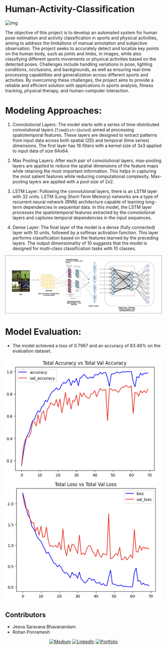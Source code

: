 # Human-Activity-Classification
![img](https://galliot.us/wp-content/uploads/2022/10/AI-powered-Fitness-Apps.jpg)


The objective of this project is to develop an automated system for human pose estimation and activity classification in sports and physical activities, aiming to address the limitations of manual annotation and subjective observation. The project seeks to accurately detect and localize key points on the human body, such as joints and limbs, in images, while also classifying different sports movements or physical activities based on the detected poses. Challenges include handling variations in pose, lighting conditions, occlusions, and backgrounds, as well as ensuring real-time processing capabilities and generalization across different sports and activities. By overcoming these challenges, the project aims to provide a reliable and efficient solution with applications in sports analysis, fitness tracking, physical therapy, and human-computer interaction.



# Modeling Approaches:

1. Convolutional Layers: The model starts with a series of time-distributed convolutional layers (`TimeDistributed`) aimed at processing spatiotemporal features. These layers are designed to extract patterns from input data across both spatial (2D) and temporal (time series) dimensions. The first layer has 16 filters with a kernel size of 3x3 applied to input data of size 64x64.

2. Max Pooling Layers: After each pair of convolutional layers, max-pooling layers are applied to reduce the spatial dimensions of the feature maps while retaining the most important information. This helps in capturing the most salient features while reducing computational complexity. Max-pooling layers are applied with a pool size of 2x2.

3. LSTM Layer: Following the convolutional layers, there is an LSTM layer with 32 units. LSTM (Long Short-Term Memory) networks are a type of recurrent neural network (RNN) architecture capable of learning long-term dependencies in sequential data. In this model, the LSTM layer processes the spatiotemporal features extracted by the convolutional layers and captures temporal dependencies in the input sequences.

4. Dense Layer: The final layer of the model is a dense (fully connected) layer with 10 units, followed by a softmax activation function. This layer performs classification based on the features learned by the preceding layers. The output dimensionality of 10 suggests that the model is designed for multi-class classification tasks with 10 classes.

![img](Model-Architecture.jpg)

# Model Evaluation:
- The model achieved a loss of 0.7967 and an accuracy of 83.48% on the evaluation dataset.

![img](Accuracy.png) ![img](Loss.png)


## **Contributors**
- Jeeva Saravana Bhavanandam
- Rohan Ponramesh

<div align="center">

<a href="https://jeevasaravanan.medium.com/" target="_blank">![Medium](https://img.shields.io/badge/Medium-000000?style=for-the-badge&logo=medium&logoColor=white)</a> <a href="https://www.linkedin.com/in/jeeva-saravanan/" target="_blank">![LinkedIn](https://img.shields.io/badge/LinkedIn-0077B5?style=for-the-badge&logo=linkedin&logoColor=white)</a> <a href="https://jeeva-saravana-bhavanandam.web.app" target="_blank">![Portfolio](https://img.shields.io/badge/Portfolio-000000?style=for-the-badge&logo=GoogleChrome&logoColor=white)</a>


</div>
